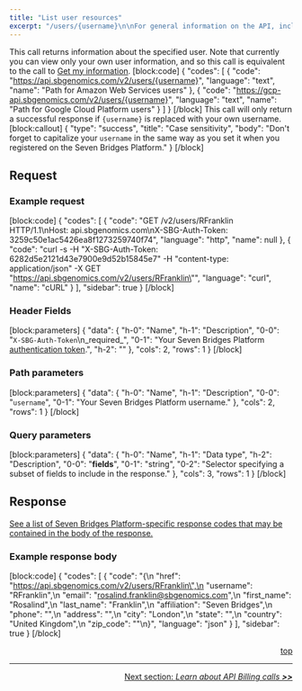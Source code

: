 ```yaml
---
title: "List user resources"
excerpt: "/users/{username}\n\nFor general information on the API, including formatting, parameters, and pagination, please see the [API Overview](the-api)."
---
```

This call returns information about the specified user. Note that currently you can view only your own user information, and so this call is equivalent to the call to [Get my information](doc:get-my-information).
[block:code]
{
  "codes": [
    {
      "code": "https://api.sbgenomics.com/v2/users/{username}",
      "language": "text",
      "name": "Path for Amazon Web Services users"
    },
    {
      "code": "https://gcp-api.sbgenomics.com/v2/users/{username}",
      "language": "text",
      "name": "Path for Google Cloud Platform users"
    }
  ]
}
[/block]
This call will only return a successful response if `{username}` is replaced with your own username.
[block:callout]
{
  "type": "success",
  "title": "Case sensitivity",
  "body": "Don't forget to capitalize your `username` in the same way as you set it when you registered on the Seven Bridges Platform."
}
[/block]
 
## Request

### Example request
[block:code]
{
  "codes": [
    {
      "code": "GET /v2/users/RFranklin HTTP/1.1\nHost: api.sbgenomics.com\nX-SBG-Auth-Token: 3259c50e1ac5426ea8f1273259740f74",
      "language": "http",
      "name": null
    },
    {
      "code": "curl -s -H \"X-SBG-Auth-Token: 6282d5e2121d43e7900e9d52b15845e7\" -H \"content-type: application/json\" -X GET \"https://api.sbgenomics.com/v2/users/RFranklin\"",
      "language": "curl",
      "name": "cURL"
    }
  ],
  "sidebar": true
}
[/block]
### Header Fields
[block:parameters]
{
  "data": {
    "h-0": "Name",
    "h-1": "Description",
    "0-0": "`X-SBG-Auth-Token`\n_required_",
    "0-1": "Your Seven Bridges Platform [authentication token](doc:get-your-authentication-token).",
    "h-2": ""
  },
  "cols": 2,
  "rows": 1
}
[/block]
### Path parameters
[block:parameters]
{
  "data": {
    "h-0": "Name",
    "h-1": "Description",
    "0-0": "`username`",
    "0-1": "Your Seven Bridges Platform username."
  },
  "cols": 2,
  "rows": 1
}
[/block]
### Query parameters
[block:parameters]
{
  "data": {
    "h-0": "Name",
    "h-1": "Data type",
    "h-2": "Description",
    "0-0": "**fields**",
    "0-1": "string",
    "0-2": "Selector specifying a subset of fields to include in the response."
  },
  "cols": 3,
  "rows": 1
}
[/block]
## Response

[See a list of Seven Bridges Platform-specific response codes that may be contained in the body of the response.](doc:api-status-codes)

### Example response body 
[block:code]
{
  "codes": [
    {
      "code": "{\n  \"href\": \"https://api.sbgenomics.com/v2/users/RFranklin\",\n  \"username\": \"RFranklin\",\n  \"email\": \"rosalind.franklin@sbgenomics.com\",\n  \"first_name\": \"Rosalind\",\n  \"last_name\": \"Franklin\",\n  \"affiliation\": \"Seven Bridges\",\n  \"phone\": \"\",\n  \"address\": \"\",\n  \"city\": \"London\",\n  \"state\": \"\",\n  \"country\": \"United Kingdom\",\n  \"zip_code\": \"\"\n}",
      "language": "json"
    }
  ],
  "sidebar": true
}
[/block]

<div align="right"><a href="#top">top</a></div>

<hr>

<div align="right"><a href="http://docs.sevenbridges.com/docs/billing">Next section: <i>Learn about API Billing calls <b>>></b></i></a></div>